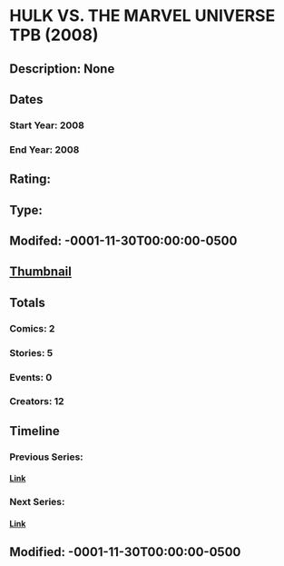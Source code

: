 # HULK VS. THE MARVEL UNIVERSE TPB (2008)
## Description: None
## Dates
### Start Year: 2008
### End Year: 2008
## Rating: 
## Type: 
## Modifed: -0001-11-30T00:00:00-0500
## [Thumbnail](http://i.annihil.us/u/prod/marvel/i/mg/e/a0/4bb7ca5b15eb2.jpg)
## Totals
### Comics: 2
### Stories: 5
### Events: 0
### Creators: 12
## Timeline
### Previous Series: 
#### [Link]()
### Next Series: 
#### [Link]()
## Modified: -0001-11-30T00:00:00-0500